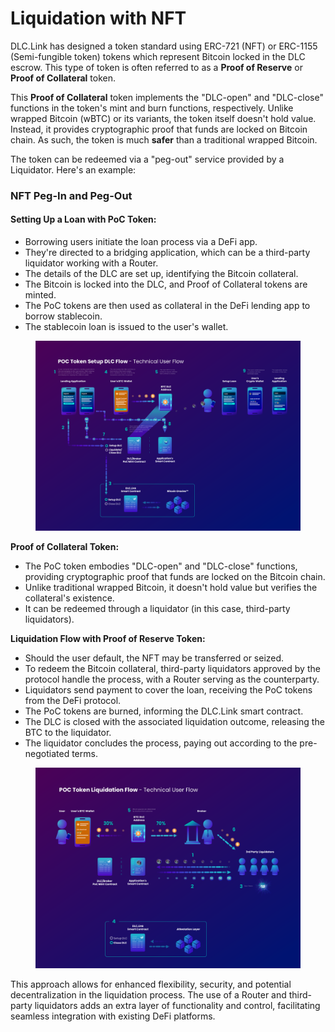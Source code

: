 # Liquidation with NFT

DLC.Link has designed a token standard using ERC-721 (NFT) or ERC-1155 (Semi-fungible token) tokens which represent Bitcoin locked in the DLC escrow. This type of token is often referred to as a **Proof of Reserve** or **Proof of Collateral** token.

This **Proof of Collateral** token implements the "DLC-open" and "DLC-close" functions in the token's mint and burn functions, respectively. Unlike wrapped Bitcoin (wBTC) or its variants, the token itself doesn't hold value. Instead, it provides cryptographic proof that funds are locked on Bitcoin chain. As such, the token is much **safer** than a traditional wrapped Bitcoin.

The token can be redeemed via a "peg-out" service provided by a Liquidator. Here's an example:



### NFT Peg-In and Peg-Out

#### **Setting Up a Loan with PoC Token:**

* Borrowing users initiate the loan process via a DeFi app.
* They're directed to a bridging application, which can be a third-party liquidator working with a Router.
* The details of the DLC are set up, identifying the Bitcoin collateral.
* The Bitcoin is locked into the DLC, and Proof of Collateral tokens are minted.
* The PoC tokens are then used as collateral in the DeFi lending app to borrow stablecoin.
* The stablecoin loan is issued to the user's wallet.

<figure><img src="../../.gitbook/assets/image (5).png" alt=""><figcaption></figcaption></figure>

**Proof of Collateral Token:**

* The PoC token embodies "DLC-open" and "DLC-close" functions, providing cryptographic proof that funds are locked on the Bitcoin chain.
* Unlike traditional wrapped Bitcoin, it doesn't hold value but verifies the collateral's existence.
* It can be redeemed through a liquidator (in this case, third-party liquidators).



**Liquidation Flow with Proof of Reserve Token:**

* Should the user default, the NFT may be transferred or seized.
* To redeem the Bitcoin collateral, third-party liquidators approved by the protocol handle the process, with a Router serving as the counterparty.
* Liquidators send payment to cover the loan, receiving the PoC tokens from the DeFi protocol.
* The PoC tokens are burned, informing the DLC.Link smart contract.
* The DLC is closed with the associated liquidation outcome, releasing the BTC to the liquidator.
* The liquidator concludes the process, paying out according to the pre-negotiated terms.

<figure><img src="../../.gitbook/assets/image (6).png" alt=""><figcaption></figcaption></figure>

This approach allows for enhanced flexibility, security, and potential decentralization in the liquidation process. The use of a Router and third-party liquidators adds an extra layer of functionality and control, facilitating seamless integration with existing DeFi platforms.
